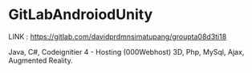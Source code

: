 # GitLabAndroiodUnity
LINK :  https://gitlab.com/davidprdmnsimatupang/groupta08d3ti18

Java, 
C#,
Codeignitier 4 - Hosting (000Webhost)
3D,
Php,
MySql,
Ajax,
Augmented Reality.
